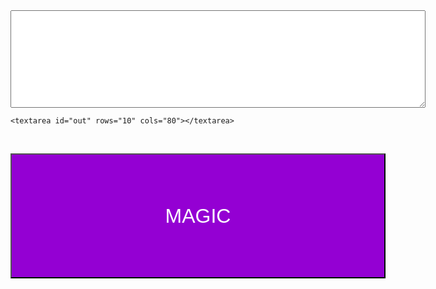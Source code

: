 
<html>

<head>
    <meta charset="utf-8">
    <title>FIPS Extractor</title>
    
</head>

<body>
    <textarea id="in" rows="10" cols="80"></textarea>
    </br>

    <textarea id="out" rows="10" cols="80"></textarea>
 </br>

<input id = "button" type="button" value="MAGIC" width="300px" height="100px" 
style="width:600px; height:200px; color: rgb(255, 255, 255); font-size:xx-large; background-color: darkviolet;" >
</body>
<script src="fips.js"></script>
</html>
